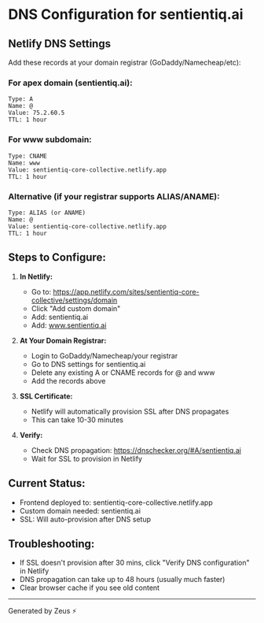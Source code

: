 # DNS Configuration for sentientiq.ai

## Netlify DNS Settings

Add these records at your domain registrar (GoDaddy/Namecheap/etc):

### For apex domain (sentientiq.ai):
```
Type: A
Name: @
Value: 75.2.60.5
TTL: 1 hour
```

### For www subdomain:
```
Type: CNAME
Name: www
Value: sentientiq-core-collective.netlify.app
TTL: 1 hour
```

### Alternative (if your registrar supports ALIAS/ANAME):
```
Type: ALIAS (or ANAME)
Name: @
Value: sentientiq-core-collective.netlify.app
TTL: 1 hour
```

## Steps to Configure:

1. **In Netlify:**
   - Go to: https://app.netlify.com/sites/sentientiq-core-collective/settings/domain
   - Click "Add custom domain"
   - Add: sentientiq.ai
   - Add: www.sentientiq.ai

2. **At Your Domain Registrar:**
   - Login to GoDaddy/Namecheap/your registrar
   - Go to DNS settings for sentientiq.ai
   - Delete any existing A or CNAME records for @ and www
   - Add the records above

3. **SSL Certificate:**
   - Netlify will automatically provision SSL after DNS propagates
   - This can take 10-30 minutes

4. **Verify:**
   - Check DNS propagation: https://dnschecker.org/#A/sentientiq.ai
   - Wait for SSL to provision in Netlify

## Current Status:
- Frontend deployed to: sentientiq-core-collective.netlify.app
- Custom domain needed: sentientiq.ai
- SSL: Will auto-provision after DNS setup

## Troubleshooting:
- If SSL doesn't provision after 30 mins, click "Verify DNS configuration" in Netlify
- DNS propagation can take up to 48 hours (usually much faster)
- Clear browser cache if you see old content

---
Generated by Zeus ⚡️